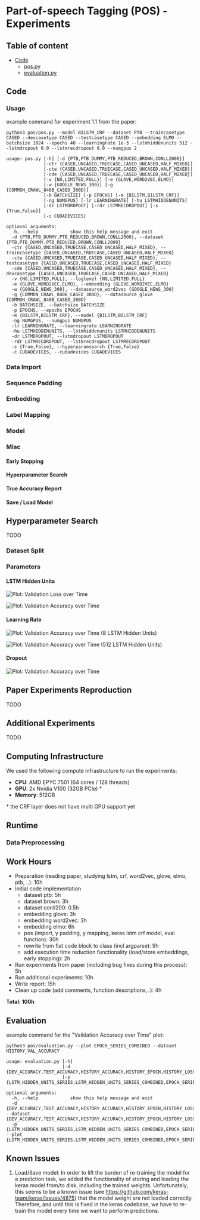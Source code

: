 # Part-of-speech Tagging (POS) - Experiments

## Table of content
* [Code](#code)
    * [pos.py](#pos.py)
    * [evaluation.py](#ealuation.py)
    

## Code

### Usage
example command for experiment 1.1 from the paper:

```
python3 pos/pos.py --model BILSTM_CRF --dataset PTB --traincasetype CASED --devcasetype CASED --testcasetype CASED --embedding ELMO --batchsize 1024 --epochs 40 --learningrate 1e-3 --lstmhiddenunits 512 --lstmdropout 0.0 --lstmrecdropout 0.0 --numgpus 2
```

```
usage: pos.py [-h] [-d {PTB,PTB_DUMMY,PTB_REDUCED,BROWN,CONLL2000}]
              [-ctr {CASED,UNCASED,TRUECASE,CASED_UNCASED,HALF_MIXED}]
              [-cte {CASED,UNCASED,TRUECASE,CASED_UNCASED,HALF_MIXED}]
              [-cde {CASED,UNCASED,TRUECASE,CASED_UNCASED,HALF_MIXED}]
              [-v {NO,LIMITED,FULL}] [-e {GLOVE,WORD2VEC,ELMO}]
              [-w {GOOGLE_NEWS_300}] [-g {COMMON_CRAWL_840B_CASED_300D}]
              [-b BATCHSIZE] [-p EPOCHS] [-m {BILSTM,BILSTM_CRF}]
              [-ng NUMGPUS] [-lr LEARNINGRATE] [-hu LSTMHIDDENUNITS]
              [-dr LSTMDROPOUT] [-rdr LSTMRECDROPOUT] [-s {True,False}]
              [-c CUDADEVICES]

optional arguments:
  -h, --help            show this help message and exit
  -d {PTB,PTB_DUMMY,PTB_REDUCED,BROWN,CONLL2000}, --dataset {PTB,PTB_DUMMY,PTB_REDUCED,BROWN,CONLL2000}
  -ctr {CASED,UNCASED,TRUECASE,CASED_UNCASED,HALF_MIXED}, --traincasetype {CASED,UNCASED,TRUECASE,CASED_UNCASED,HALF_MIXED}
  -cte {CASED,UNCASED,TRUECASE,CASED_UNCASED,HALF_MIXED}, --testcasetype {CASED,UNCASED,TRUECASE,CASED_UNCASED,HALF_MIXED}
  -cde {CASED,UNCASED,TRUECASE,CASED_UNCASED,HALF_MIXED}, --devcasetype {CASED,UNCASED,TRUECASE,CASED_UNCASED,HALF_MIXED}
  -v {NO,LIMITED,FULL}, --loglevel {NO,LIMITED,FULL}
  -e {GLOVE,WORD2VEC,ELMO}, --embedding {GLOVE,WORD2VEC,ELMO}
  -w {GOOGLE_NEWS_300}, --datasource_word2vec {GOOGLE_NEWS_300}
  -g {COMMON_CRAWL_840B_CASED_300D}, --datasource_glove {COMMON_CRAWL_840B_CASED_300D}
  -b BATCHSIZE, --batchsize BATCHSIZE
  -p EPOCHS, --epochs EPOCHS
  -m {BILSTM,BILSTM_CRF}, --model {BILSTM,BILSTM_CRF}
  -ng NUMGPUS, --numgpus NUMGPUS
  -lr LEARNINGRATE, --learningrate LEARNINGRATE
  -hu LSTMHIDDENUNITS, --lstmhiddenunits LSTMHIDDENUNITS
  -dr LSTMDROPOUT, --lstmdropout LSTMDROPOUT
  -rdr LSTMRECDROPOUT, --lstmrecdropout LSTMRECDROPOUT
  -s {True,False}, --hyperparamsearch {True,False}
  -c CUDADEVICES, --cudadevices CUDADEVICES
```

### Data Import


### Sequence Padding


### Embedding


### Label Mapping

### Model



### Misc

#### Early Stopping

#### Hyperparameter Search

#### True Accuracy Report

#### Save / Load Model


## Hyperparameter Search
TODO

### Dataset Split


### Parameters

#### LSTM Hidden Units
![Plot: Validation Loss over Time](plots/EPOCH_SERIES_COMBINED_HISTORY_VAL_LOSS.png "Validation Loss over Time")

![Plot: Validation Accuracy over Time](plots/EPOCH_SERIES_COMBINED_HISTORY_VAL_ACCURACY.png "Validation Accuracy over Time")

#### Learning Rate
![Plot: Validation Accuracy over Time (8 LSTM Hidden Units)](plots/LEARNING_RATE_SERIES_HISTORY_VAL_ACCURACY_8.png "Validation Accuracy over Time (8 LSTM Hidden Units)")

![Plot: Validation Accuracy over Time (512 LSTM Hidden Units)](plots/LEARNING_RATE_SERIES_HISTORY_VAL_ACCURACY.png "Validation Accuracy over Time (512 LSTM Hidden Units)")

#### Dropout

![Plot: Validation Accuracy over Time](plots/LSTM_DROPOUT_SERIES_HISTORY_VAL_ACCURACY.png "Validation Accuracy over Time")


## Paper Experiments Reproduction
TODO

## Additional Experiments
TODO


## Computing Infrastructure
We used the following compute infrastructure to run the experiments:

  * __CPU__: AMD EPYC 7501 (64 cores / 128 threads)
  * __GPU__: 2x Nvidia V100 (32GB PCIe) \*
  * __Memory__: 512GB

\* the CRF layer does not have multi GPU support yet

## Runtime

### Data Preprocessing



## Work Hours

* Preparation (reading paper, studying lstm, crf, word2vec, glove, elmo, ptb, ..): 10h
* Initial code implementation
  * dataset ptb: 5h
  * dataset brown: 3h
  * dataset conll200: 0.5h
  * embedding glove: 3h
  * embedding word2vec: 3h
  * embedding elmo: 6h
  * pos (import, y padding, y mapping, keras lstm crf model, eval function): 30h
   * rewrite from flat code block to class (incl argparse): 9h
   * add execution time reduction functionality (load/store embeddings, early stopping): 2h 
* Run experiments from paper (including bug fixes during this process): 5h
* Run additional experiments: 10h
* Write report: 15h
* Clean up code (add comments, function descriptions,..): 4h  

__Total: 100h__


## Evaluation

example command for the "Validation Accuracy over Time" plot:
```
python3 pos/evaluation.py --plot EPOCH_SERIES_COMBINED --dataset HISTORY_VAL_ACCURACY
```

```
usage: evaluation.py [-h]
                     [-d {DEV_ACCURACY,TEST_ACCURACY,HISTORY_ACCURACY,HISTORY_EPOCH,HISTORY_LOSS,HISTORY_VAL_ACCURACY,HISTORY_VAL_LOSS}]
                     [-p {LSTM_HIDDEN_UNITS_SERIES,LSTM_HIDDEN_UNITS_SERIES_COMBINED,EPOCH_SERIES,EPOCH_SERIES_COMBINED,LEARNING_RATE_SERIES,LSTM_DROPOUT_SERIES}]

optional arguments:
  -h, --help            show this help message and exit
  -d {DEV_ACCURACY,TEST_ACCURACY,HISTORY_ACCURACY,HISTORY_EPOCH,HISTORY_LOSS,HISTORY_VAL_ACCURACY,HISTORY_VAL_LOSS}, --dataset {DEV_ACCURACY,TEST_ACCURACY,HISTORY_ACCURACY,HISTORY_EPOCH,HISTORY_LOSS,HISTORY_VAL_ACCURACY,HISTORY_VAL_LOSS}
  -p {LSTM_HIDDEN_UNITS_SERIES,LSTM_HIDDEN_UNITS_SERIES_COMBINED,EPOCH_SERIES,EPOCH_SERIES_COMBINED,LEARNING_RATE_SERIES,LSTM_DROPOUT_SERIES}, --plot {LSTM_HIDDEN_UNITS_SERIES,LSTM_HIDDEN_UNITS_SERIES_COMBINED,EPOCH_SERIES,EPOCH_SERIES_COMBINED,LEARNING_RATE_SERIES,LSTM_DROPOUT_SERIES}

```

## Known Issues

1. Load/Save model: In order to lift the burden of re-training the model for a prediction task, we added the functionality of storing and loading the keras model from/to disk, including the trained weights. Unfortunately, this seems to be a known issue (see https://github.com/keras-team/keras/issues/4875) that the model weight are not loaded correctly. Therefore, and until this is fixed in the keras codebase, we have to re-train the model every time we want to perform predictions.

